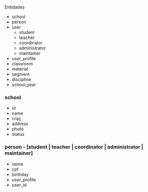 Entidades

- school
- person
- user
  - student
  - teacher
  - coordinator
  - administrator
  - maintainer
- user_profile
- classroom
- material
- segment
- discipline
- school_year



### school

* id
* name
* cnpj
* address
* photo
* status

### person - [student | teacher | coordinator | administrator | maintainer]

* name
* cpf
* birthday
* user_profile
* user_id



